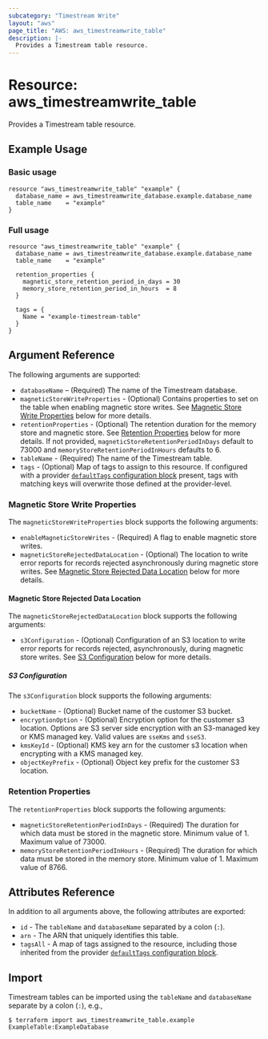 ```yaml
---
subcategory: "Timestream Write"
layout: "aws"
page_title: "AWS: aws_timestreamwrite_table"
description: |-
  Provides a Timestream table resource.
---
```


# Resource: aws\_timestreamwrite\_table

Provides a Timestream table resource.

## Example Usage

### Basic usage

```hcl
resource "aws_timestreamwrite_table" "example" {
  database_name = aws_timestreamwrite_database.example.database_name
  table_name    = "example"
}
```

### Full usage

```hcl
resource "aws_timestreamwrite_table" "example" {
  database_name = aws_timestreamwrite_database.example.database_name
  table_name    = "example"

  retention_properties {
    magnetic_store_retention_period_in_days = 30
    memory_store_retention_period_in_hours  = 8
  }

  tags = {
    Name = "example-timestream-table"
  }
}
```

## Argument Reference

The following arguments are supported:

* `databaseName` – (Required) The name of the Timestream database.
* `magneticStoreWriteProperties` - (Optional) Contains properties to set on the table when enabling magnetic store writes. See [Magnetic Store Write Properties](#magnetic-store-write-properties) below for more details.
* `retentionProperties` - (Optional) The retention duration for the memory store and magnetic store. See [Retention Properties](#retention-properties) below for more details. If not provided, `magneticStoreRetentionPeriodInDays` default to 73000 and `memoryStoreRetentionPeriodInHours` defaults to 6.
* `tableName` - (Required) The name of the Timestream table.
* `tags` - (Optional) Map of tags to assign to this resource. If configured with a provider [`defaultTags` configuration block](https://registry.terraform.io/providers/hashicorp/aws/latest/docs#default_tags-configuration-block) present, tags with matching keys will overwrite those defined at the provider-level.

### Magnetic Store Write Properties

The `magneticStoreWriteProperties` block supports the following arguments:

* `enableMagneticStoreWrites` - (Required) A flag to enable magnetic store writes.
* `magneticStoreRejectedDataLocation` - (Optional) The location to write error reports for records rejected asynchronously during magnetic store writes. See [Magnetic Store Rejected Data Location](#magnetic-store-rejected-data-location) below for more details.

#### Magnetic Store Rejected Data Location

The `magneticStoreRejectedDataLocation` block supports the following arguments:

* `s3Configuration` - (Optional) Configuration of an S3 location to write error reports for records rejected, asynchronously, during magnetic store writes. See [S3 Configuration](#s3-configuration) below for more details.

##### S3 Configuration

The `s3Configuration` block supports the following arguments:

* `bucketName` - (Optional) Bucket name of the customer S3 bucket.
* `encryptionOption` - (Optional) Encryption option for the customer s3 location. Options are S3 server side encryption with an S3-managed key or KMS managed key. Valid values are `sseKms` and `sseS3`.
* `kmsKeyId` - (Optional) KMS key arn for the customer s3 location when encrypting with a KMS managed key.
* `objectKeyPrefix` - (Optional) Object key prefix for the customer S3 location.

### Retention Properties

The `retentionProperties` block supports the following arguments:

* `magneticStoreRetentionPeriodInDays` - (Required) The duration for which data must be stored in the magnetic store. Minimum value of 1. Maximum value of 73000.
* `memoryStoreRetentionPeriodInHours` - (Required) The duration for which data must be stored in the memory store. Minimum value of 1. Maximum value of 8766.

## Attributes Reference

In addition to all arguments above, the following attributes are exported:

* `id` - The `tableName` and `databaseName` separated by a colon (`:`).
* `arn` - The ARN that uniquely identifies this table.
* `tagsAll` - A map of tags assigned to the resource, including those inherited from the provider [`defaultTags` configuration block](https://registry.terraform.io/providers/hashicorp/aws/latest/docs#default_tags-configuration-block).

## Import

Timestream tables can be imported using the `tableName` and `databaseName` separate by a colon (`:`), e.g.,

```console
$ terraform import aws_timestreamwrite_table.example ExampleTable:ExampleDatabase
```

